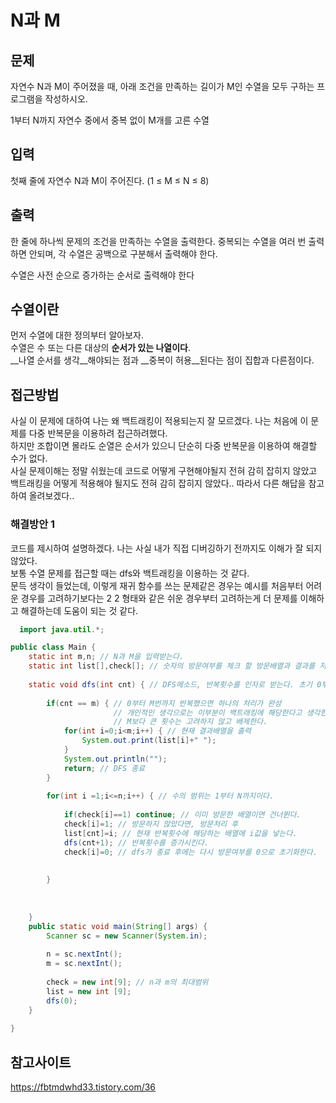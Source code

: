 # N과 M
## 문제
자연수 N과 M이 주어졌을 때, 아래 조건을 만족하는 길이가 M인 수열을 모두 구하는 프로그램을 작성하시오.

1부터 N까지 자연수 중에서 중복 없이 M개를 고른 수열
## 입력
첫째 줄에 자연수 N과 M이 주어진다. (1 ≤ M ≤ N ≤ 8)
## 출력
한 줄에 하나씩 문제의 조건을 만족하는 수열을 출력한다. 중복되는 수열을 여러 번 출력하면 안되며, 각 수열은 공백으로 구분해서 출력해야 한다.

수열은 사전 순으로 증가하는 순서로 출력해야 한다

## 수열이란
먼저 수열에 대한 정의부터 알아보자.   
수열은 수 또는 다른 대상의 __순서가 있는 나열이다__.   
__나열 순서를 생각__해야되는 점과 __중복이 허용__된다는 점이 집합과 다른점이다.

## 접근방법
사실 이 문제에 대하여 나는 왜 백트래킹이 적용되는지 잘 모르겠다. 나는 처음에 이 문제를 다중 반복문을 이용하려 접근하려했다.   
하지만 조합이면 몰라도 순열은 순서가 있으니 단순히 다중 반복문을 이용하여 해결할 수가 없다.   
사실 문제이해는 정말 쉬웠는데 코드로 어떻게 구현해야될지 전혀 감히 잡히지 않았고 백트래킹을 어떻게 적용해야 될지도 전혀 감히 잡히지 않았다.. 따라서 다른 해답을 참고하여 올려보겠다..   

### 해결방안 1
코드를 제시하여 설명하겠다.
나는 사실 내가 직접 디버깅하기 전까지도 이해가 잘 되지 않았다.   
보통 수열 문제를 접근할 때는 dfs와 백트래킹을 이용하는 것 같다.    
문득 생각이 들었는데, 이렇게 재귀 함수를 쓰는 문제같은 경우는 예시를 처음부터 어려운 경우를 고려하기보다는 2 2 형태와 같은 쉬운 경우부터 고려하는게 더 문제를 이해하고 해결하는데 도움이 되는 것 같다.


``` java
  import java.util.*;

public class Main {
	static int m,n; // N과 M을 입력받는다.
	static int list[],check[]; // 숫자의 방문여부를 체크 할 방문배열과 결과를 저장 할 배열을 선언
	
	static void dfs(int cnt) { // DFS메소드, 반복횟수를 인자로 받는다. 초기 0부터 시작
			
		if(cnt == m) { // 0부터 M번까지 반복했으면 하나의 처리가 완성
        			   // 개인적인 생각으로는 이부분이 백트래킹에 해당한다고 생각한다.
                       // M보다 큰 횟수는 고려하지 않고 배제한다.
			for(int i=0;i<m;i++) { // 현재 결과배열을 출력
				System.out.print(list[i]+" ");
			}
			System.out.println("");
			return; // DFS 종료 
		}
		
		for(int i =1;i<=n;i++) { // 수의 범위는 1부터 N까지이다.
			
			if(check[i]==1) continue; // 이미 방문한 배열이면 건너뛴다.
			check[i]=1; // 방문하지 않았다면, 방문처리 후
			list[cnt]=i; // 현재 반복횟수에 해당하는 배열에 i값을 넣는다.
			dfs(cnt+1); // 반복횟수를 증가시킨다.
			check[i]=0; // dfs가 종료 후에는 다시 방문여부를 0으로 초기화한다.
			
			
		}
		
		
	
	}
	public static void main(String[] args) {
		Scanner sc = new Scanner(System.in);	
		
		n = sc.nextInt(); 
		m = sc.nextInt(); 
		
		check = new int[9]; // n과 m의 최대범위
		list = new int [9];
		dfs(0);
	}
	
}
```

## 참고사이트
https://fbtmdwhd33.tistory.com/36
